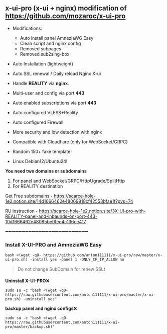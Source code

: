 ## x-ui-pro (x-ui + nginx) modification of https://github.com/mozaroc/x-ui-pro

- Modifications:
  - Auto install panel AmneziaWG Easy
  - Clean script and nginx config
  - Removed subpages
  - Removed sub2sing-box

- Auto Installation (lightweight)
- Auto SSL renewal / Daily reload Nginx X-ui
- Handle **REALITY** via **nginx**.
- Multi-user and config via port **443**
- Auto enabled subscriptions via port **443**
- Auto configured VLESS+Reality
- Auto configured Firewall
- More security and low detection with nginx
- Compatible with Cloudflare (only for WebSocket/GRPC)
- Random 150+ fake template!
- Linux Debian12/Ubuntu24!
  >

**You need two domains or subdomains**
  1. For panel and WebSocket/GRPC/HttpUgrade/SplitHttp
  2. For REALITY destination
  >
  Get Free subdomains - https://scarce-hole-1e2.notion.site/14d1666462e48069818cf42553bfae1f?pvs=74
  >
  RU instruction - https://scarce-hole-1e2.notion.site/3X-UI-pro-with-REALITY-panel-and-inbaunds-on-port-443-10d1666462e48085be0fee4c136ce417
  
➖➖➖➖➖➖➖➖➖➖➖➖➖➖➖➖➖➖➖➖➖➖➖➖➖

### Install X-UI-PRO and AmneziaWG Easy

```
bash <(wget -qO- https://github.com/anton111111/x-ui-pro/raw/master/x-ui-pro.sh) -install yes -panel 1 -ONLY_CF_IP_ALLOW no
```
> 
> Do not change SubDomain for renew SSL❗


**Uninstall X-UI-PRO**:x:
```
sudo su -c "bash <(wget -qO- https://raw.githubusercontent.com/anton111111/x-ui-pro/master/x-ui-pro.sh) -uninstall yes"
```

**backup panel and nginx configs**:x:
```
sudo su -c "bash <(wget -qO- https://raw.githubusercontent.com/anton111111/x-ui-pro/master/backup.sh)"
```

